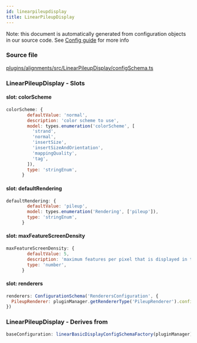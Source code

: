 ```yaml
---
id: linearpileupdisplay
title: LinearPileupDisplay
---
```


Note: this document is automatically generated from configuration objects in our
source code. See [Config guide](/docs/config_guide) for more info

### Source file

[plugins/alignments/src/LinearPileupDisplay/configSchema.ts](https://github.com/GMOD/jbrowse-components/blob/main/plugins/alignments/src/LinearPileupDisplay/configSchema.ts)

### LinearPileupDisplay - Slots

#### slot: colorScheme

```js
colorScheme: {
        defaultValue: 'normal',
        description: 'color scheme to use',
        model: types.enumeration('colorScheme', [
          'strand',
          'normal',
          'insertSize',
          'insertSizeAndOrientation',
          'mappingQuality',
          'tag',
        ]),
        type: 'stringEnum',
      }
```

#### slot: defaultRendering

```js
defaultRendering: {
        defaultValue: 'pileup',
        model: types.enumeration('Rendering', ['pileup']),
        type: 'stringEnum',
      }
```

#### slot: maxFeatureScreenDensity

```js
maxFeatureScreenDensity: {
        defaultValue: 5,
        description: 'maximum features per pixel that is displayed in the view',
        type: 'number',
      }
```

#### slot: renderers

```js
renderers: ConfigurationSchema('RenderersConfiguration', {
  PileupRenderer: pluginManager.getRendererType('PileupRenderer').configSchema,
})
```

### LinearPileupDisplay - Derives from

```js
baseConfiguration: linearBasicDisplayConfigSchemaFactory(pluginManager)
```
